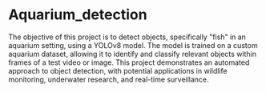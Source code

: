 # Aquarium_detection
The objective of this project is to detect objects, specifically "fish" in an aquarium setting, using a YOLOv8 model. The model is trained on a custom aquarium dataset, allowing it to identify and classify relevant objects within frames of a test video or image. This project demonstrates an automated approach to object detection, with potential applications in wildlife monitoring, underwater research, and real-time surveillance.
